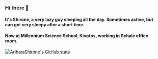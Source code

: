 ### Hi there 👋
#### It's Shirone, a very lazy guy sleeping all the day. Sometimes active, but can get very sleepy after a short time.

#### Now at Millennium Science School, Kivotos, working in Schale office room.
[![AriharaShirone's GitHub stats](https://github-readme-stats.vercel.app/api?username=AriharaShirone)](https://github.com/anuraghazra/github-readme-stats)
